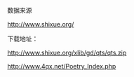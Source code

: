 数据来源

http://www.shixue.org/

下载地址：

http://www.shixue.org/xlib/gd/qts/qts.zip

http://www.4qx.net/Poetry_Index.php